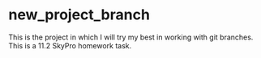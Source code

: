 # new_project_branch
This is the project in which I will try my best in working with git branches. This is a 11.2 SkyPro homework task.
